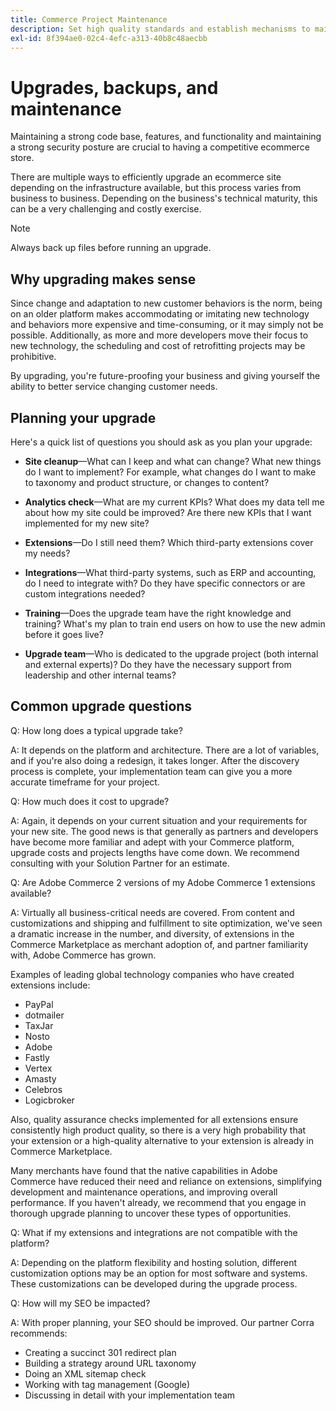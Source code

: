 ```yaml
---
title: Commerce Project Maintenance
description: Set high quality standards and establish mechanisms to maintain those standards over time.
exl-id: 8f394ae0-02c4-4efc-a313-40b8c48aecbb
---
```

# Upgrades, backups, and maintenance

Maintaining a strong code base, features, and functionality and maintaining a strong security posture are crucial to having a competitive ecommerce store.

There are multiple ways to efficiently upgrade an ecommerce site depending on the infrastructure available, but this process varies from business to business. Depending on the business's technical maturity, this can be a very challenging and costly exercise.

>[!NOTE]
>
>Always back up files before running an upgrade.

## Why upgrading makes sense

Since change and adaptation to new customer behaviors is the norm, being on an older platform makes accommodating or imitating new technology and behaviors more expensive and time-consuming, or it may simply not be possible. Additionally, as more and more developers move their focus to new technology, the scheduling and cost of retrofitting projects may be prohibitive.

By upgrading, you're future-proofing your business and giving yourself the ability to better service changing customer needs.

## Planning your upgrade

Here's a quick list of questions you should ask as you plan your upgrade:

- **Site cleanup**—What can I keep and what can change? What new things do I want to implement? For example, what changes do I want to make to taxonomy and product structure, or changes to content?

- **Analytics check**—What are my current KPIs? What does my data tell me about how my site could be improved? Are there new KPIs that I want implemented for my new site?

- **Extensions**—Do I still need them? Which third-party extensions cover my needs?

- **Integrations**—What third-party systems, such as ERP and accounting, do I need to integrate with? Do they have specific connectors or are custom integrations needed?

- **Training**—Does the upgrade team have the right knowledge and training? What's
my plan to train end users on how to use the new admin before it goes live?

- **Upgrade team**—Who is dedicated to the upgrade project (both internal and external experts)? Do they have the necessary support from leadership and other internal teams?

## Common upgrade questions

Q: How long does a typical upgrade take?

A: It depends on the platform and architecture. There are a lot of variables, and if you're also doing a redesign, it takes longer. After the discovery process is complete, your implementation team can give you a more accurate timeframe for your project.


Q: How much does it cost to upgrade?

A: Again, it depends on your current situation and your requirements for your new site. The good news is that generally as partners and developers have become more familiar and adept with your Commerce platform, upgrade costs and projects lengths have come down. We recommend consulting with your Solution Partner for an estimate.

Q: Are Adobe Commerce 2 versions of my Adobe Commerce 1 extensions available? 

A: Virtually all business-critical needs are covered. From content and customizations and shipping and fulfillment to site optimization, we've seen a dramatic increase in the number, and diversity, of extensions in the Commerce Marketplace as merchant adoption of, and partner familiarity with, Adobe Commerce has grown. 

Examples of leading global technology companies who have created extensions include:

- PayPal
- dotmailer
- TaxJar
- Nosto
- Adobe
- Fastly
- Vertex
- Amasty
- Celebros
- Logicbroker

Also, quality assurance checks implemented for all extensions ensure consistently high product quality, so there is a very high probability that your extension or a high-quality alternative to your extension is already in Commerce Marketplace.

Many merchants have found that the native capabilities in Adobe Commerce have reduced their need and reliance on extensions, simplifying development and maintenance operations, and improving overall performance. If you haven't already, we recommend that you engage in thorough upgrade planning to uncover these types of opportunities.

Q: What if my extensions and integrations are not compatible with the platform? 

A: Depending on the platform flexibility and hosting solution, different customization options may be an option for most software and systems. These customizations can be developed during the upgrade process.


Q: How will my SEO be impacted?

A: With proper planning, your SEO should be improved. Our partner Corra recommends:

- Creating a succinct 301 redirect plan
- Building a strategy around URL taxonomy
- Doing an XML sitemap check
- Working with tag management (Google)
- Discussing in detail with your implementation team
